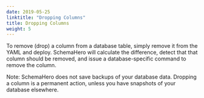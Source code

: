 ```yaml
---
date: 2019-05-25
linktitle: "Dropping Columns"
title: Dropping Columns
weight: 5
---
```


To remove (drop) a column from a database table, simply remove it from the YAML and deploy. SchemaHero will calculate the difference, detect that that column should be removed, and issue a database-specific command to remove the column.

Note: SchemaHero does not save backups of your database data. Dropping a column is a permanent action, unless you have snapshots of your database elsewhere.
